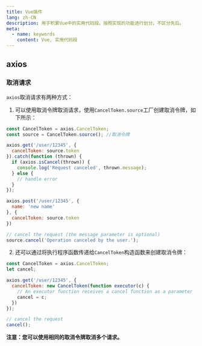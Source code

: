 ```yaml
---
title: Vue插件 
lang: zh-CN
description: 用于积累Vue中的实用代码段。按照实现的功能进行划分，不区分先后。
meta:
  - name: keywords
    content: Vue, 实用代码段
---
```


## axios ##

### 取消请求 ###

`axios`取消请求有两种方式：

1. 可以使用取消令牌取消请求，使用`CancelToken.source`工厂创建取消令牌，如下所示：

``` javascript
const CancelToken = axios.CancelToken;
const source = CancelToken.source(); //取消令牌

axios.get('/user/12345', {
  cancelToken: source.token
}).catch(function (thrown) {
  if (axios.isCancel(thrown)) {
    console.log('Request canceled', thrown.message);
  } else {
    // handle error
  }
});

axios.post('/user/12345', {
  name: 'new name'
}, {
  cancelToken: source.token
})

// cancel the request (the message parameter is optional)
source.cancel('Operation canceled by the user.');
```

2. 还可以通过将执行程序函数传递给`CancelToken`构造函数来创建取消令牌：

``` javascript
const CancelToken = axios.CancelToken;
let cancel;

axios.get('/user/12345', {
  cancelToken: new CancelToken(function executor(c) {
    // An executor function receives a cancel function as a parameter
    cancel = c;
  })
});

// cancel the request
cancel();
```

**注意：您可以使用相同的取消令牌取消多个请求。**
